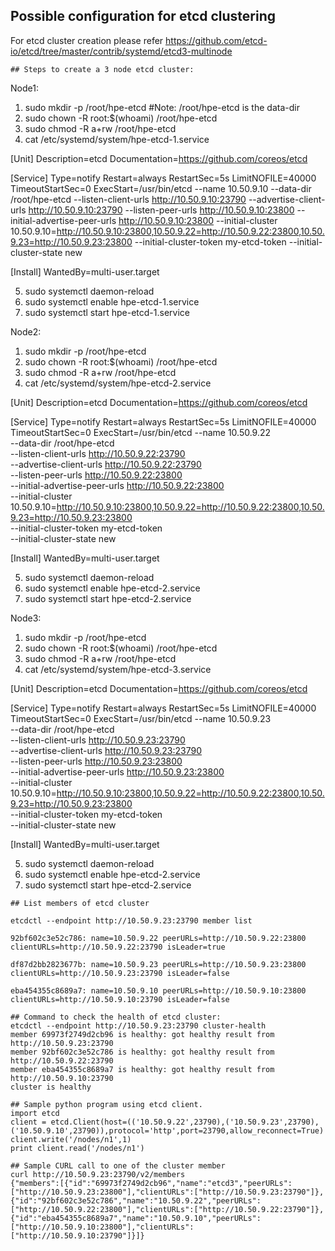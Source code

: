 
## Possible configuration for etcd clustering

For etcd cluster creation please refer https://github.com/etcd-io/etcd/tree/master/contrib/systemd/etcd3-multinode
 
 
```
## Steps to create a 3 node etcd cluster:

```
Node1:
1. sudo mkdir -p /root/hpe-etcd
   #Note: /root/hpe-etcd is the data-dir
2. sudo chown -R root:$(whoami) /root/hpe-etcd
3. sudo chmod -R a+rw /root/hpe-etcd
4. cat /etc/systemd/system/hpe-etcd-1.service

[Unit]
Description=etcd
Documentation=https://github.com/coreos/etcd

[Service]
Type=notify
Restart=always
RestartSec=5s
LimitNOFILE=40000
TimeoutStartSec=0
ExecStart=/usr/bin/etcd --name 10.50.9.10 --data-dir /root/hpe-etcd --listen-client-urls http://10.50.9.10:23790 --advertise-client-urls http://10.50.9.10:23790 --listen-peer-urls http://10.50.9.10:23800 --initial-advertise-peer-urls http://10.50.9.10:23800 --initial-cluster 10.50.9.10=http://10.50.9.10:23800,10.50.9.22=http://10.50.9.22:23800,10.50.9.23=http://10.50.9.23:23800 --initial-cluster-token my-etcd-token --initial-cluster-state new

[Install]
WantedBy=multi-user.target

5. sudo systemctl daemon-reload
6. sudo systemctl enable hpe-etcd-1.service
7. sudo systemctl start hpe-etcd-1.service

Node2:
1. sudo mkdir -p /root/hpe-etcd
2. sudo chown -R root:$(whoami) /root/hpe-etcd
3. sudo chmod -R a+rw /root/hpe-etcd
4. cat /etc/systemd/system/hpe-etcd-2.service

[Unit]
Description=etcd
Documentation=https://github.com/coreos/etcd

[Service]
Type=notify
Restart=always
RestartSec=5s
LimitNOFILE=40000
TimeoutStartSec=0
ExecStart=/usr/bin/etcd --name 10.50.9.22 \
    --data-dir /root/hpe-etcd \
    --listen-client-urls http://10.50.9.22:23790 \
    --advertise-client-urls http://10.50.9.22:23790 \
    --listen-peer-urls http://10.50.9.22:23800 \
    --initial-advertise-peer-urls http://10.50.9.22:23800 \
    --initial-cluster 10.50.9.10=http://10.50.9.10:23800,10.50.9.22=http://10.50.9.22:23800,10.50.9.23=http://10.50.9.23:23800 \
    --initial-cluster-token my-etcd-token \
    --initial-cluster-state new

[Install]
WantedBy=multi-user.target

5. sudo systemctl daemon-reload
6. sudo systemctl enable hpe-etcd-2.service
7. sudo systemctl start hpe-etcd-2.service

Node3:
1. sudo mkdir -p /root/hpe-etcd
2. sudo chown -R root:$(whoami) /root/hpe-etcd
3. sudo chmod -R a+rw /root/hpe-etcd
4. cat /etc/systemd/system/hpe-etcd-3.service

[Unit]
Description=etcd
Documentation=https://github.com/coreos/etcd

[Service]
Type=notify
Restart=always
RestartSec=5s
LimitNOFILE=40000
TimeoutStartSec=0
ExecStart=/usr/bin/etcd --name 10.50.9.23 \
    --data-dir /root/hpe-etcd \
    --listen-client-urls http://10.50.9.23:23790 \
    --advertise-client-urls http://10.50.9.23:23790 \
    --listen-peer-urls http://10.50.9.23:23800 \
    --initial-advertise-peer-urls http://10.50.9.23:23800 \
    --initial-cluster 10.50.9.10=http://10.50.9.10:23800,10.50.9.22=http://10.50.9.22:23800,10.50.9.23=http://10.50.9.23:23800 \
    --initial-cluster-token my-etcd-token \
    --initial-cluster-state new

[Install]
WantedBy=multi-user.target

5. sudo systemctl daemon-reload
6. sudo systemctl enable hpe-etcd-2.service
7. sudo systemctl start hpe-etcd-2.service



```
## List members of etcd cluster

etcdctl --endpoint http://10.50.9.23:23790 member list

92bf602c3e52c786: name=10.50.9.22 peerURLs=http://10.50.9.22:23800 clientURLs=http://10.50.9.22:23790 isLeader=true

df87d2bb2823677b: name=10.50.9.23 peerURLs=http://10.50.9.23:23800 clientURLs=http://10.50.9.23:23790 isLeader=false

eba454355c8689a7: name=10.50.9.10 peerURLs=http://10.50.9.10:23800 clientURLs=http://10.50.9.10:23790 isLeader=false
```

```
## Command to check the health of etcd cluster:
etcdctl --endpoint http://10.50.9.23:23790 cluster-health
member 69973f2749d2cb96 is healthy: got healthy result from http://10.50.9.23:23790
member 92bf602c3e52c786 is healthy: got healthy result from http://10.50.9.22:23790
member eba454355c8689a7 is healthy: got healthy result from http://10.50.9.10:23790
cluster is healthy
```

```
## Sample python program using etcd client.
import etcd
client = etcd.Client(host=(('10.50.9.22',23790),('10.50.9.23',23790),('10.50.9.10',23790)),protocol='http',port=23790,allow_reconnect=True)
client.write('/nodes/n1',1)
print client.read('/nodes/n1')  
```

```
## Sample CURL call to one of the cluster member
curl http://10.50.9.23:23790/v2/members
{"members":[{"id":"69973f2749d2cb96","name":"etcd3","peerURLs":["http://10.50.9.23:23800"],"clientURLs":["http://10.50.9.23:23790"]},{"id":"92bf602c3e52c786","name":"10.50.9.22","peerURLs":["http://10.50.9.22:23800"],"clientURLs":["http://10.50.9.22:23790"]},{"id":"eba454355c8689a7","name":"10.50.9.10","peerURLs":["http://10.50.9.10:23800"],"clientURLs":["http://10.50.9.10:23790"]}]}

```




